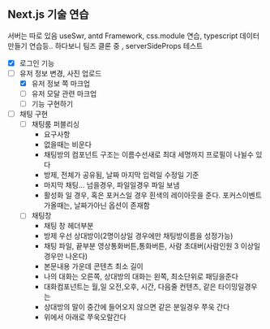 ## Next.js 기술 연습

서버는 따로 있음
 useSwr, antd Framework, css.module 연습, typescript 데이터 만들기 연습등..
 하다보니 팀즈 클론 중 , serverSideProps 테스트
              

- [x] 로그인 기능
- [ ] 유저 정보 변경, 사진 업로드
    - [x] 유저 정보 쪽 마크업
    - [ ] 유저 모달 관련 마크업
    - [ ] 기능 구현하기
- [ ] 채팅 구현
    - [ ] 채팅룸 퍼블리싱
        - 요구사항
        - 없을때는 비운다
        - 채팅방의 컴포넌트 구조는 이름수선새로 최대 세명까지 프로필이 나뉠수 있다
        - 방제, 전체가 공유됨, 날짜 마지막 입력일 수정일 기준
        - 마지막 채팅... 넘을경우, 파일일경우 파일 보냄
        - 활성화 일 경우, 혹은 포커스일 경우 흰색의 레이아웃을 준다. 포커스이벤트가올때는, 날짜가아닌 옵션이 존재함
    - [ ] 채팅창
        - 채팅 창 헤더부분
        - 방제 우선 상대방이(2명이상일 경우에만 채팅방이름을 성정가능)
        - 채팅 파일, 끝부분 영상통화버튼,통화버튼, 사람 초대버(사람인원 3 이상일 경우만 나온다)
        - 본문내용 가운데 콘텐츠 최소 길이
        - 나의 대화는 오른쪽, 상대방의 대화는 왼쪽, 최소단위로 패딩을준다
        - 대화컴포넌트는 월,일 오전,오후, 시간, 다음줄 컨텐츠, 같은 타이밍일경우는
        - 상대방의 말이 중간에 들어오지 않으면 같은 분일경우 쭈욱 간다
        - 위에서 아래로 쭈욱오랄간다
    

